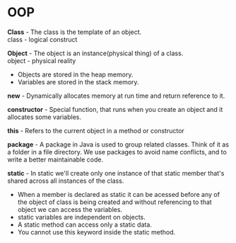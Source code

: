# OOP

**Class** - The class is the template of an object.  
class - logical construct

**Object** - The object is an instance(physical thing) of a class.  
object - physical reality

- Objects are stored in the heap memory.
- Variables are stored in the stack memory.

**new** - Dynamically allocates memory at run time and return reference to it.

**constructor** - Special function, that runs when you create an object and it allocates some variables.

**this** - Refers to the current object in a method or constructor

**package** - A package in Java is used to group related classes. Think of it as a folder in a file directory. We use packages to avoid name conflicts, and to write a better maintainable code.

**static** - In static we'll create only one instance of that static member that's shared across all instances of the class.

- When a member is declared as static it can be acessed before any of the object of class is being created and without referencing to that object we can access the variables.
- static variables are independent on objects.
- A static method can access only a static data.
- You cannot use this keyword inside the static method.
